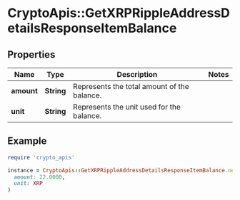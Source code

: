 # CryptoApis::GetXRPRippleAddressDetailsResponseItemBalance

## Properties

| Name | Type | Description | Notes |
| ---- | ---- | ----------- | ----- |
| **amount** | **String** | Represents the total amount of the balance. |  |
| **unit** | **String** | Represents the unit used for the balance. |  |

## Example

```ruby
require 'crypto_apis'

instance = CryptoApis::GetXRPRippleAddressDetailsResponseItemBalance.new(
  amount: 22.0000,
  unit: XRP
)
```

